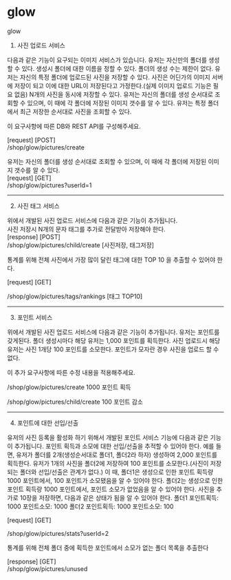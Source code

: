 # glow
glow

1. 사진 업로드 서비스

다음과 같은 기능이 요구되는 이미지 서비스가 있습니다.
유저는 자신만의 폴더를 생성할 수 있다.
생성시 폴더에 대한 이름을 정할 수 있다.
폴더의 생성 수는 제한이 없다.
유저는 자신의 특정 폴더에 업로드된 사진을 저장할 수 있다.
사진은 어딘가의 이미지 서버에 저장이 되고 이에 대한 URL이 저장된다고 가정한다.(실제 이미지 업로드 기능은 필요 없음)
N개의 사진을 동시에 저장할 수 있다.
유저는 자신의 폴더를 생성 순서대로 조회할 수 있으며, 이 때에 각 폴더에 저장된 이미지 갯수를 알 수 있다.
유저는 특정 폴더에서 최근 저장한 순서대로 사진을 조회할 수 있다.

이 요구사항에 따른 DB와 REST API를 구성해주세요.

[request] [POST]  
/shop/glow/pictures/create  
  
유저는 자신의 폴더를 생성 순서대로 조회할 수 있으며, 이 때에 각 폴더에 저장된 이미지 갯수를 알 수 있다.  
[request] [GET]  
/shop/glow/pictures?userId=1  
  
----------------------------------------------------------------------------------------------------------------------------------------------
  
2. 사진 태그 서비스  
  
위에서 개발된 사진 업로드 서비스에 다음과 같은 기능이 추가됩니다.  
사진 저장시 N개의 문자 태그를 추가로 전달받아 저장해야 한다.  
[response] [POST]  
/shop/glow/pictures/child/create  [사진저장, 태그저장]  
  
통계를 위해 전체 사진에서 가장 많이 달린 태그에 대한 TOP 10 을 추출할 수 있어야 한다.
  
[request] [GET]  
  
/shop/glow/pictures/tags/rankings [태그 TOP10]  
  
----------------------------------------------------------------------------------------------------------------------------------------------
  
3. 포인트 서비스  

위에서 개발된 사진 업로드 서비스에 다음과 같은 기능이 추가됩니다.
유저는 포인트를 갖게된다.
폴더 생성시마다 해당 유저는 1,000 포인트를 획득한다.
사진 업로드시 해당 유저는 사진 1개당 100 포인트를 소모한다.
포인트가 모자란 경우 사진을 업로드 할 수 없다.

이 추가 요구사항에 따른 수정 내용을 적용해주세요.

/shop/glow/pictures/create        1000 포인트 획득

/shop/glow/pictures/child/create  100  포인트 감소

----------------------------------------------------------------------------------------------------------------------------------------------

4. 포인트에 대한 선입/선출

유저의 사진 등록을 활성화 하기 위해서 개발된 포인트 서비스 기능에 다음과 같은 기능이 추가됩니다.
포인트 획득과 소모에 대한 선입/선출을 추적할 수 있어야 한다. 예를 들면,
유저가 폴더를 2개(생성순서대로 폴더1, 폴더2라 하자) 생성하여 2,000 포인트를 획득한다.
유저가 1개의 사진을 폴더2에 저장하여 100 포인트를 소모한다.(사진이 저장되는 폴더와 선입/선출은 관계가 없다.)
이 때, 폴더1은 생성으로 인한 포인트 획득량 1000 포인트에서, 100 포인트가 소모됐음을 알 수 있어야 한다.
폴더2는 생성으로 인한 포인트 획득량 1000 포인트에서, 포인트 소모가 없었음을 알 수 있어야 한다.
사진을 추가로 10장을 저장하면, 다음과 같은 상태가 됨을 알 수 있어야 한다.
폴더1
포인트획득: 1000
포인트소모: 1000
폴더2
포인트획득: 1000
포인트소모: 100

[request] [GET]

/shop/glow/pictures/stats?userId=2

통계를 위해 전체 폴더 중에 획득한 포인트에서 소모가 없는 폴더 목록을 추출한다

[response] [GET]  
/shop/glow/pictures/unused  
